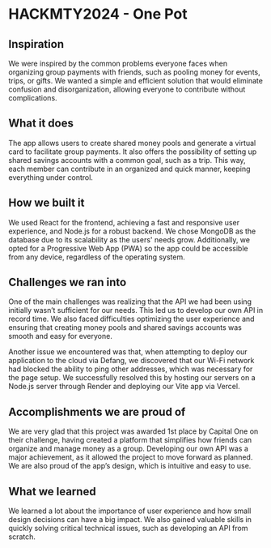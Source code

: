 # HACKMTY2024 - One Pot

## Inspiration
We were inspired by the common problems everyone faces when organizing group payments with friends, such as pooling money for events, trips, or gifts. We wanted a simple and efficient solution that would eliminate confusion and disorganization, allowing everyone to contribute without complications.

## What it does
The app allows users to create shared money pools and generate a virtual card to facilitate group payments. It also offers the possibility of setting up shared savings accounts with a common goal, such as a trip. This way, each member can contribute in an organized and quick manner, keeping everything under control.

## How we built it
We used React for the frontend, achieving a fast and responsive user experience, and Node.js for a robust backend. We chose MongoDB as the database due to its scalability as the users' needs grow. Additionally, we opted for a Progressive Web App (PWA) so the app could be accessible from any device, regardless of the operating system.

## Challenges we ran into
One of the main challenges was realizing that the API we had been using initially wasn’t sufficient for our needs. This led us to develop our own API in record time. We also faced difficulties optimizing the user experience and ensuring that creating money pools and shared savings accounts was smooth and easy for everyone.

Another issue we encountered was that, when attempting to deploy our application to the cloud via Defang, we discovered that our Wi-Fi network had blocked the ability to ping other addresses, which was necessary for the page setup. We successfully resolved this by hosting our servers on a Node.js server through Render and deploying our Vite app via Vercel.

## Accomplishments we are proud of
We are very glad that this project was awarded 1st place by Capital One on their challenge, having created a platform that simplifies how friends can organize and manage money as a group. Developing our own API was a major achievement, as it allowed the project to move forward as planned. We are also proud of the app’s design, which is intuitive and easy to use. 

## What we learned
We learned a lot about the importance of user experience and how small design decisions can have a big impact. We also gained valuable skills in quickly solving critical technical issues, such as developing an API from scratch.

